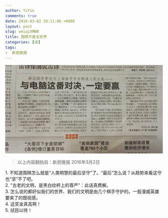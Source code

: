 ```yaml
---
author: YiYin
comments: true
date: 2016-03-02 20:11:06 +0800
layout: post
slug: weiqiXMWB
title: 围棋不是全世界
categories: [读]
tags:
-  新民晚报
---
```

![](/public/images/newspaper/weiqi.jpg)

<div class="quote"> <blockquote>
    	以上内容翻拍自：新民晚报 2016年3月2日</a>
    </blockquote>
</div>
<div class="readreview">
1. 不知道围棋怎么就是“人类明慧的最后坚守”了。“最后”怎么说？从趋势来看这守也“坚”不了吧。<br/>
2. "古老的文明，是黑白纹枰上的尊严"：此话真费解。<br/>
3. 怎么说的都好似我们的世界、我们的文明是由几个棋手守护的。一股漫威英雄要来了的既视感。<br/>
4. 这奖金真高啊！<br/>
5. 拭目以待！
</div>

